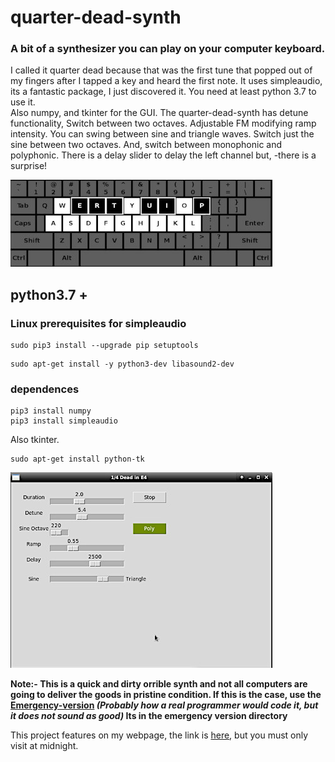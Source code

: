 # quarter-dead-synth

### A bit of a synthesizer you can play on your computer keyboard.

I called it quarter dead because that was the first tune that popped out
of my fingers after I tapped a key and heard the first note. It uses
simpleaudio, its a fantastic package, I just discovered it.
You need at least python 3.7 to use it.  
Also numpy, and tkinter for the GUI.
The quarter-dead-synth has detune functionality, Switch between two octaves.
Adjustable FM modifying ramp intensity.
You can swing between sine and triangle waves.
Switch just the sine between two octaves.
And, switch between monophonic and polyphonic.
There is a delay slider to
delay the left channel but, -there is a surprise!

![qde-layout](images/kb_e.jpg)

## python3.7 +

### Linux prerequisites for simpleaudio

```
sudo pip3 install --upgrade pip setuptools
```
```
sudo apt-get install -y python3-dev libasound2-dev
```

### dependences

```
pip3 install numpy
pip3 install simpleaudio
```
Also tkinter.

```
sudo apt-get install python-tk
```

![qdgui-layout](images/qds_gui.jpg)

**Note:- This is a quick and dirty orrible synth and not all computers are going
to deliver the goods in pristine condition. If this is the case,
use the [Emergency-version](Emergency-version/) _(Probably how a real programmer would code it,
but it does not sound as good)_ Its in the emergency version directory**

This project features on my webpage, the link is [here](https://pythonaudiosynthesisbasics.com/two.html),
but you must only visit at midnight.
